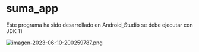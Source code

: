 # suma_app
Este programa ha sido desarrollado en Android_Studio
se debe ejecutar con JDK 11

[![imagen-2023-06-10-200259787.png](https://i.postimg.cc/pTmpFSqP/imagen-2023-06-10-200259787.png)](https://postimg.cc/bDjyX375)
